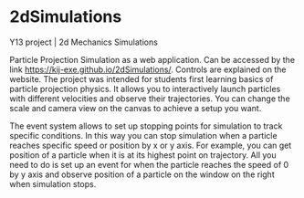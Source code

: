 # 2dSimulations
Y13 project | 2d Mechanics Simulations

Particle Projection Simulation as a web application. Can be accessed by the link https://kij-exe.github.io/2dSimulations/. Controls are explained on the website.
The project was intended for students first learning basics of particle projection physics. It allows you to interactively launch particles with different velocities and observe their trajectories. You can change the scale and camera view on the canvas to achieve a setup you want.

The event system allows to set up stopping points for simulation to track specific conditions. In this way you can stop simulation when a particle reaches specific speed or position by x or y axis. For example, you can get position of a particle when it is at its highest point on trajectory. All you need to do is set up an event for when the particle reaches the speed of 0 by y axis and observe position of a particle on the window on the right when simulation stops.
